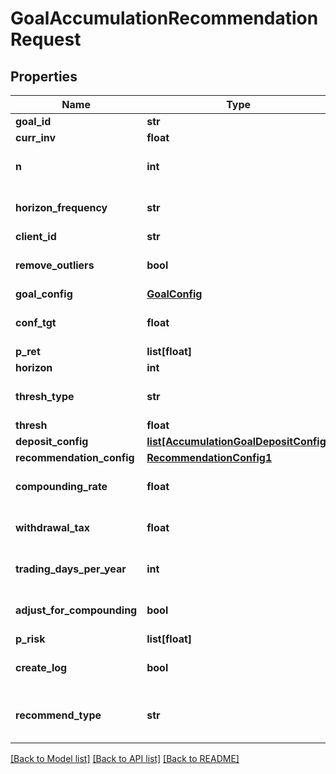 # GoalAccumulationRecommendationRequest

## Properties
Name | Type | Description | Notes
------------ | ------------- | ------------- | -------------
**goal_id** | **str** |  | [optional] 
**curr_inv** | **float** |  | [optional] 
**n** | **int** |  | [optional] [default to 1000]
**horizon_frequency** | **str** |  | [optional] [default to 'year']
**client_id** | **str** |  | [optional] 
**remove_outliers** | **bool** |  | [optional] [default to True]
**goal_config** | [**GoalConfig**](GoalConfig.md) |  | [optional] 
**conf_tgt** | **float** |  | [optional] [default to 0.9]
**p_ret** | **list[float]** |  | 
**horizon** | **int** |  | [optional] 
**thresh_type** | **str** |  | [optional] [default to 'perc']
**thresh** | **float** |  | [optional] 
**deposit_config** | [**list[AccumulationGoalDepositConfig]**](AccumulationGoalDepositConfig.md) |  | [optional] 
**recommendation_config** | [**RecommendationConfig1**](RecommendationConfig1.md) |  | [optional] 
**compounding_rate** | **float** |  | [optional] [default to 0.0]
**withdrawal_tax** | **float** |  | [optional] [default to 0.0]
**trading_days_per_year** | **int** |  | [optional] [default to 252]
**adjust_for_compounding** | **bool** |  | [optional] [default to False]
**p_risk** | **list[float]** |  | 
**create_log** | **bool** |  | [optional] [default to False]
**recommend_type** | **str** |  | [optional] [default to 'horizon']

[[Back to Model list]](../README.md#documentation-for-models) [[Back to API list]](../README.md#documentation-for-api-endpoints) [[Back to README]](../README.md)


